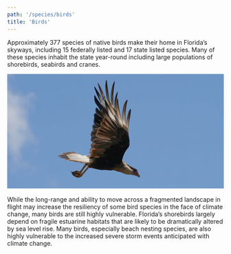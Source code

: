 ```yaml
---
path: '/species/birds'
title: 'Birds'
---
```


<content-header icon="birds" title="Birds">
</content-header>

Approximately 377 species of native birds make their home in Florida’s skyways, including 15 federally listed and 17 state listed species. Many of these species inhabit the state year-round including large populations of shorebirds, seabirds and cranes.

<!-- https://www.flickr.com/photos/bigcypressnps/41935562374/ -->

!["Audubon's crested caracara"](41935562374_3b5fc05972_k.jpg "Audubon's crested caracara. Photo: NPS.")

While the long-range and ability to move across a fragmented landscape in flight may increase the resiliency of some bird species in the face of climate change, many birds are still highly vulnerable. Florida’s shorebirds largely depend on fragile estuarine habitats that are likely to be dramatically altered by sea level rise. Many birds, especially beach nesting species, are also highly vulnerable to the increased severe storm events anticipated with climate change.

